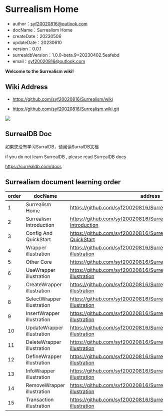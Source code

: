 # Surrealism Home

- author：syf20020816@outlook.com
- docName：Surrealism Home
- createDate：20230506
- updateDate：20230610
- version：0.0.1
- surrealdbVersion：1.0.0-beta.9+20230402.5eafebd
- email：syf20020816@outlook.com

**Welcome to the Surrealism wiki!**

## Wiki Address

- https://github.com/syf20020816/Surrealism/wiki

- https://github.com/syf20020816/Surrealism.wiki.git

<img src="https://github.com/syf20020816/Surrealism/blob/main/README/imgs/clone.png" />

## SurrealDB Doc

如果您没有学习SurralDB，请阅读SurralDB文档

if you do not learn SurrealDB , please read SurrealDB docs

https://surrealdb.com/docs

## Surrealism document learning order

| order | docName                    | address                                                      |
| ----- | -------------------------- | ------------------------------------------------------------ |
| 1     | Surrealism Home            | https://github.com/syf20020816/Surrealism/wiki               |
| 2     | Surrealism Introduction    | https://github.com/syf20020816/Surrealism/wiki/Surrealism-Introduction |
| 3     | Config And QuickStart      | https://github.com/syf20020816/Surrealism/wiki/Config-And-QuickStart |
| 4     | Wrapper illustration       | https://github.com/syf20020816/Surrealism/wiki/Wrapper-illustration |
| 5     | Other Core                 | https://github.com/syf20020816/Surrealism/wiki/Other-Core    |
| 6     | UseWrapper illustration    | https://github.com/syf20020816/Surrealism/wiki/UseWrapper-illustration |
| 7     | CreateWrapper illustration | https://github.com/syf20020816/Surrealism/wiki/CreateWrapper-illustration |
| 8     | SelectWrapper illustration | https://github.com/syf20020816/Surrealism/wiki/SelectWrapper-illustration |
| 9     | InsertWrapper illustration | https://github.com/syf20020816/Surrealism/wiki/InsertWrapper-illustration |
| 10    | UpdateWrapper illustration | https://github.com/syf20020816/Surrealism/wiki/UpdateWrapper-illustration |
| 11    | DeleteWrapper illustration | https://github.com/syf20020816/Surrealism/wiki/DeleteWrapper-illustration |
| 12    | DefineWrapper illustration | https://github.com/syf20020816/Surrealism/wiki/DefineWrapper-illustration |
| 13    | InfoWrapper illustration   | https://github.com/syf20020816/Surrealism/wiki/InfoWrapper-illustration |
| 14    | RemoveWrapper illustration | https://github.com/syf20020816/Surrealism/wiki/RemoveWrapper-illustration |
| 15    | Transaction illustration   | https://github.com/syf20020816/Surrealism/wiki/Transaction-illustration |

